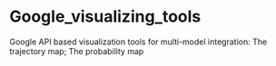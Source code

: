 # Google_visualizing_tools

Google API based visualization tools for multi-model integration:
The trajectory map;
The probability map
